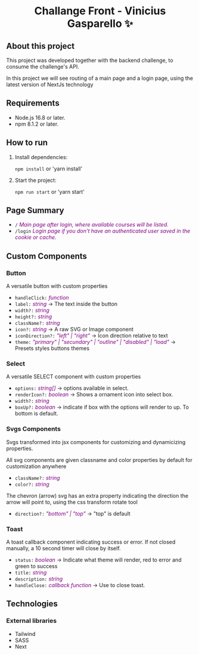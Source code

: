 <h1  align="center">Challange Front - Vinicius Gasparello ✨</h1>


##  About this project

This project was developed together with the backend challenge, to consume the challenge's API.

In this project we will see routing of a main page and a login page, using the latest version of NextJs technology

## Requirements

- Node.js 16.8 or later.
- npm 8.1.2 or later.

## How to run

1. Install dependencies:

	`npm install` or 'yarn install'

2. Start the project:

   `npm run start` or 'yarn start'

## Page Summary
- `/` <em style="color:purple;"> Main page after login, where available courses will be listed.</em>
- `/login` <em style="color:purple;"> Login page if you don't have an authenticated user saved in the cookie or cache.</em>

## Custom Components

###  Button

 A versatile button with custom properties

- `handleClick:` <em style="color:purple;">function</em> 
- `label:` <em style="color:purple;">string</em> <label> -> The text inside the button</label>
- `width?:` <em style="color:purple;">string</em>
- `height?:` <em style="color:purple;">string</em> 
- `className?:` <em style="color:purple;">string</em>
- `icon?:` <em style="color:purple;">string</em> <label> -> A raw SVG or Image component</label>
- `iconDirection?:` <em style="color:purple;">"left" | "right"</em> <label> -> Icon direction relative to text</label>
- `theme:` <em style="color:purple;">"primary" | "secundary" | "outline" | "disabled" | "load"</em> <label> -> Presets styles buttons themes</label>

###  Select

 A versatile SELECT component with custom properties

- `options:` <em style="color:purple;">string[]</em> <label> -> options available in select.</label>
- `renderIcon?:` <em style="color:purple;">boolean</em> <label> -> Shows a ornament icon into select box.</label>
- `width?:` <em style="color:purple;">string</em>
- `boxUp?:` <em style="color:purple;">boolean</em> <label> -> indicate if box with the options will render to up. To bottom is default.</label>


### Svgs Components

 Svgs transformed into jsx components for customizing and dynamicizing properties.

All svg components are given classname and color properties by default for customization anywhere

- `className?:` <em style="color:purple;">string</em>
- `color?:` <em style="color:purple;">string</em>

The chevron (arrow) svg has an extra property indicating the direction the arrow will point to, using the css transform rotate tool

- `direction?:` <em style="color:purple;">"bottom" | "top"</em> <label> -> "top" is default</label>

### Toast

 A toast callback component indicating success or error. If not closed manually, a 10 second timer will close by itself.

- `status:` <em style="color:purple;">boolean</em> <label> -> Indicate what theme will render, red to error and green to success</label>
- `title:` <em style="color:purple;">string</em>
- `description:` <em style="color:purple;">string</em>
- `handleClose:` <em style="color:purple;">callback function</em> <label> -> Use to close toast.</label>


## Technologies

###  External libraries

 - Tailwind
 - SASS
 - Next

  
